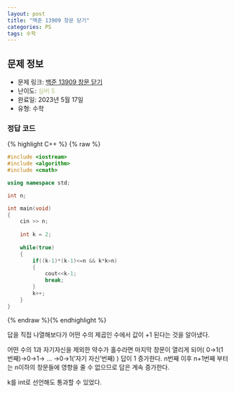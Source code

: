 ```yaml
---
layout: post
title: "백준 13909 창문 닫기"
categories: PS
tags: 수학
---
```


## 문제 정보
- 문제 링크: [백준 13909 창문 닫기](https://www.acmicpc.net/problem/13909)
- 난이도: <span style="color:#B5C78A">실버 5</span>
- 완료일: 2023년 5월 17일
- 유형: 수학

### 정답 코드

{% highlight C++ %} {% raw %}
```C++
#include <iostream>
#include <algorithm>
#include <cmath>

using namespace std;

int n;

int main(void)
{
	cin >> n;
	
	int k = 2;
	
	while(true)
	{
		if((k-1)*(k-1)<=n && k*k>n)
		{
			cout<<k-1;
			break;
		}
		k++;
	}
}
```
{% endraw %}{% endhighlight %}

답을 직접 나열해보다가 어떤 수의 제곱인 수에서 값이 +1 된다는 것을 알아냈다. 

어떤 수의 1과 자기자신을 제외한 약수가 홀수라면 마지막 창문이 열리게 되어( 0→1(1번째)→0→1→ … →0→1(’자기 자신’번째) ) 답이 1 증가한다. n번째 이후 n+1번째 부터는 n이하의 창문들에 영향을 줄 수 없으므로 답은 계속 증가한다.

k를 int로 선언해도 통과할 수 있었다.
